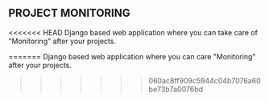 ## PROJECT MONITORING
<<<<<<< HEAD
Django based web application where you can take care of "Monitoring" after your projects.

=======
Django based web application where you can care "Monitoring" after your projects.
>>>>>>> 060ac8ff909c5944c04b7076a60be73b7a0076bd
